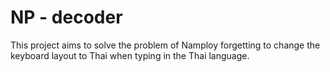 # NP - decoder 
This project aims to solve the problem of Namploy forgetting to change the keyboard layout to Thai when typing in the Thai language.